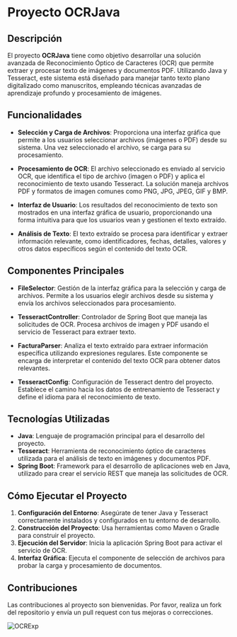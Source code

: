 # Proyecto OCRJava

## Descripción

El proyecto **OCRJava** tiene como objetivo desarrollar una solución avanzada de Reconocimiento Óptico de Caracteres (OCR) que permite extraer y procesar texto de imágenes y documentos PDF. Utilizando Java y Tesseract, este sistema está diseñado para manejar tanto texto plano digitalizado como manuscritos, empleando técnicas avanzadas de aprendizaje profundo y procesamiento de imágenes.

## Funcionalidades

- **Selección y Carga de Archivos**: Proporciona una interfaz gráfica que permite a los usuarios seleccionar archivos (imágenes o PDF) desde su sistema. Una vez seleccionado el archivo, se carga para su procesamiento.

- **Procesamiento de OCR**: El archivo seleccionado es enviado al servicio OCR, que identifica el tipo de archivo (imagen o PDF) y aplica el reconocimiento de texto usando Tesseract. La solución maneja archivos PDF y formatos de imagen comunes como PNG, JPG, JPEG, GIF y BMP.

- **Interfaz de Usuario**: Los resultados del reconocimiento de texto son mostrados en una interfaz gráfica de usuario, proporcionando una forma intuitiva para que los usuarios vean y gestionen el texto extraído.

- **Análisis de Texto**: El texto extraído se procesa para identificar y extraer información relevante, como identificadores, fechas, detalles, valores y otros datos específicos según el contenido del texto OCR.

## Componentes Principales

- **FileSelector**: Gestión de la interfaz gráfica para la selección y carga de archivos. Permite a los usuarios elegir archivos desde su sistema y envía los archivos seleccionados para procesamiento.

- **TesseractController**: Controlador de Spring Boot que maneja las solicitudes de OCR. Procesa archivos de imagen y PDF usando el servicio de Tesseract para extraer texto.

- **FacturaParser**: Analiza el texto extraído para extraer información específica utilizando expresiones regulares. Este componente se encarga de interpretar el contenido del texto OCR para obtener datos relevantes.

- **TesseractConfig**: Configuración de Tesseract dentro del proyecto. Establece el camino hacia los datos de entrenamiento de Tesseract y define el idioma para el reconocimiento de texto.

## Tecnologías Utilizadas

- **Java**: Lenguaje de programación principal para el desarrollo del proyecto.
- **Tesseract**: Herramienta de reconocimiento óptico de caracteres utilizada para el análisis de texto en imágenes y documentos PDF.
- **Spring Boot**: Framework para el desarrollo de aplicaciones web en Java, utilizado para crear el servicio REST que maneja las solicitudes de OCR.

## Cómo Ejecutar el Proyecto

1. **Configuración del Entorno**: Asegúrate de tener Java y Tesseract correctamente instalados y configurados en tu entorno de desarrollo.
2. **Construcción del Proyecto**: Usa herramientas como Maven o Gradle para construir el proyecto.
3. **Ejecución del Servidor**: Inicia la aplicación Spring Boot para activar el servicio de OCR.
4. **Interfaz Gráfica**: Ejecuta el componente de selección de archivos para probar la carga y procesamiento de documentos.

## Contribuciones

Las contribuciones al proyecto son bienvenidas. Por favor, realiza un fork del repositorio y envía un pull request con tus mejoras o correcciones.

![OCRExp](https://github.com/user-attachments/assets/b8b45f3a-55d1-405b-a9f8-cac9b4f1ad34)
